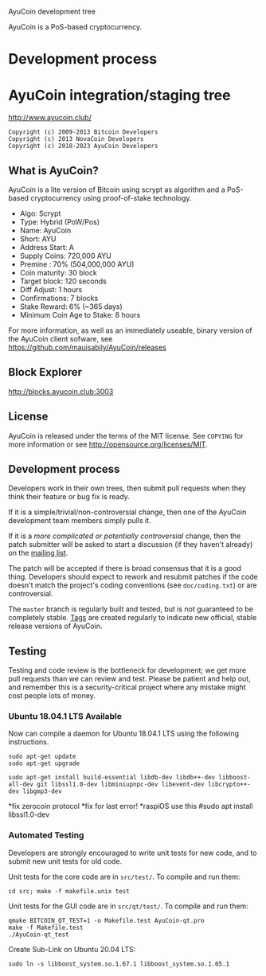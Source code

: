 
AyuCoin development tree

AyuCoin is a PoS-based cryptocurrency.

Development process
===========================

AyuCoin integration/staging tree
================================

http://www.ayucoin.club/
```
Copyright (c) 2009-2013 Bitcoin Developers
Copyright (c) 2013 NovaCoin Developers
Copyright (c) 2018-2023 AyuCoin Developers
```
What is AyuCoin?
----------------

AyuCoin is a lite version of Bitcoin using scrypt as algorithm and a PoS-based cryptocurrency using proof-of-stake technology.
 - Algo: Scrypt
 - Type: Hybrid (PoW/Pos)
 - Name: AyuCoin
 - Short: AYU
 - Address Start: A
 - Supply Coins: 720,000 AYU
 - Premine : 70% (504,000,000 AYU)
 - Coin maturity: 30 block
 - Target block: 120 seconds
 - Diff Adjust: 1 hours
 - Confirmations: 7 blocks
 - Stake Reward: 6% (~365 days)
 - Minimum Coin Age to Stake: 8 hours

For more information, as well as an immediately useable, binary version of
the AyuCoin client sofware, see https://github.com/mauisabily/AyuCoin/releases

Block Explorer
--------------
http://blocks.ayucoin.club:3003

License
-------

AyuCoin is released under the terms of the MIT license. See `COPYING` for more
information or see http://opensource.org/licenses/MIT.

Development process
-------------------

Developers work in their own trees, then submit pull requests when they think
their feature or bug fix is ready.

If it is a simple/trivial/non-controversial change, then one of the AyuCoin
development team members simply pulls it.

If it is a *more complicated or potentially controversial* change, then the patch
submitter will be asked to start a discussion (if they haven't already) on the
[mailing list](http://sourceforge.net/mailarchive/forum.php?forum_name=bitcoin-development).

The patch will be accepted if there is broad consensus that it is a good thing.
Developers should expect to rework and resubmit patches if the code doesn't
match the project's coding conventions (see `doc/coding.txt`) or are
controversial.

The `master` branch is regularly built and tested, but is not guaranteed to be
completely stable. [Tags](https://github.com/bitcoin/bitcoin/tags) are created
regularly to indicate new official, stable release versions of AyuCoin.

Testing
-------

Testing and code review is the bottleneck for development; we get more pull
requests than we can review and test. Please be patient and help out, and
remember this is a security-critical project where any mistake might cost people
lots of money.

### Ubuntu 18.04.1 LTS Available
Now can compile a daemon for Ubuntu 18.04.1 LTS using the following instructions.

	sudo apt-get update
	sudo apt-get upgrade

	sudo apt-get install build-essential libdb-dev libdb++-dev libboost-all-dev git libssl1.0-dev libminiupnpc-dev libevent-dev libcrypto++-dev libgmp3-dev

*fix zerocoin protocol
*fix for last error!
*raspiOS use this
#sudo apt install libssl1.0-dev
### Automated Testing

Developers are strongly encouraged to write unit tests for new code, and to
submit new unit tests for old code.

Unit tests for the core code are in `src/test/`. To compile and run them:

    cd src; make -f makefile.unix test

Unit tests for the GUI code are in `src/qt/test/`. To compile and run them:

    qmake BITCOIN_QT_TEST=1 -o Makefile.test AyuCoin-qt.pro
    make -f Makefile.test
    ./AyuCoin-qt_test

Create Sub-Link on Ubuntu 20.04 LTS:

    sudo ln -s libboost_system.so.1.67.1 libboost_system.so.1.65.1